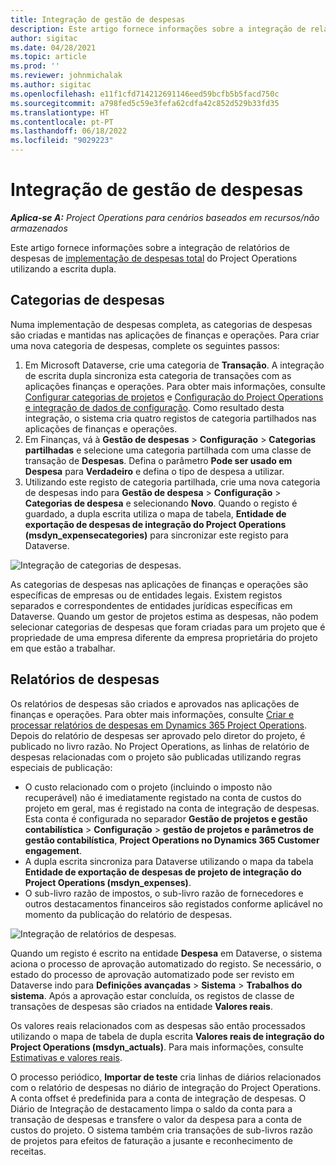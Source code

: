 ```yaml
---
title: Integração de gestão de despesas
description: Este artigo fornece informações sobre a integração de relatório de despesas no Project Operations utilizando a escrita dupla.
author: sigitac
ms.date: 04/28/2021
ms.topic: article
ms.prod: ''
ms.reviewer: johnmichalak
ms.author: sigitac
ms.openlocfilehash: e11f1cfd714212691146eed59bcfb5b5facd750c
ms.sourcegitcommit: a798fed5c59e3fefa62cdfa42c852d529b33fd35
ms.translationtype: HT
ms.contentlocale: pt-PT
ms.lasthandoff: 06/18/2022
ms.locfileid: "9029223"
---
```

# <a name="expense-management-integration"></a>Integração de gestão de despesas

_**Aplica-se A:** Project Operations para cenários baseados em recursos/não armazenados_

Este artigo fornece informações sobre a integração de relatórios de despesas de [implementação de despesas total](../expense/expense-overview.md) do Project Operations utilizando a escrita dupla.

## <a name="expense-categories"></a>Categorias de despesas

Numa implementação de despesas completa, as categorias de despesas são criadas e mantidas nas aplicações de finanças e operações. Para criar uma nova categoria de despesas, complete os seguintes passos:

1. Em Microsoft Dataverse, crie uma categoria de **Transação**. A integração de escrita dupla sincroniza esta categoria de transações com as aplicações finanças e operações. Para obter mais informações, consulte [Configurar categorias de projetos](/dynamics365/project-operations/project-accounting/configure-project-categories) e [Configuração do Project Operations e integração de dados de configuração](resource-dual-write-setup-integration.md). Como resultado desta integração, o sistema cria quatro registos de categoria partilhados nas aplicações de finanças e operações.
2. Em Finanças, vá à **Gestão de despesas** > **Configuração** > **Categorias partilhadas** e selecione uma categoria partilhada com uma classe de transação de **Despesas**. Defina o parâmetro **Pode ser usado em Despesa** para **Verdadeiro** e defina o tipo de despesa a utilizar.
3. Utilizando este registo de categoria partilhada, crie uma nova categoria de despesas indo para **Gestão de despesa** > **Configuração** > **Categorias de despesa** e selecionando **Novo**. Quando o registo é guardado, a dupla escrita utiliza o mapa de tabela, **Entidade de exportação de despesas de integração do Project Operations (msdyn\_expensecategories)** para sincronizar este registo para Dataverse.

  ![Integração de categorias de despesas.](./media/DW6ExpenseCategories.png)

As categorias de despesas nas aplicações de finanças e operações são específicas de empresas ou de entidades legais. Existem registos separados e correspondentes de entidades jurídicas específicas em Dataverse. Quando um gestor de projetos estima as despesas, não podem selecionar categorias de despesas que foram criadas para um projeto que é propriedade de uma empresa diferente da empresa proprietária do projeto em que estão a trabalhar. 

## <a name="expense-reports"></a>Relatórios de despesas

Os relatórios de despesas são criados e aprovados nas aplicações de finanças e operações. Para obter mais informações, consulte [Criar e processar relatórios de despesas em Dynamics 365 Project Operations](/learn/modules/create-process-expense-reports/). Depois do relatório de despesas ser aprovado pelo diretor do projeto, é publicado no livro razão. No Project Operations, as linhas de relatório de despesas relacionadas com o projeto são publicadas utilizando regras especiais de publicação:

  - O custo relacionado com o projeto (incluindo o imposto não recuperável) não é imediatamente registado na conta de custos do projeto em geral, mas é registado na conta de integração de despesas. Esta conta é configurada no separador **Gestão de projetos e gestão contabilística** > **Configuração** > **gestão de projetos e parâmetros de gestão contabilística**, **Project Operations no Dynamics 365 Customer engagement**.
  - A dupla escrita sincroniza para Dataverse utilizando o mapa da tabela **Entidade de exportação de despesas de projeto de integração do Project Operations (msdyn\_expenses)**.
  - O sub-livro razão de impostos, o sub-livro razão de fornecedores e outros destacamentos financeiros são registados conforme aplicável no momento da publicação do relatório de despesas.

  ![Integração de relatórios de despesas.](./media/DW6ExpenseReports.png)

Quando um registo é escrito na entidade **Despesa** em Dataverse, o sistema aciona o processo de aprovação automatizado do registo. Se necessário, o estado do processo de aprovação automatizado pode ser revisto em Dataverse indo para **Definições avançadas** > **Sistema** > **Trabalhos do sistema**. Após a aprovação estar concluída, os registos de classe de transações de despesas são criados na entidade **Valores reais**.

Os valores reais relacionados com as despesas são então processados utilizando o mapa de tabela de dupla escrita **Valores reais de integração do Project Operations (msdyn\_actuals)**. Para mais informações, consulte [Estimativas e valores reais](resource-dual-write-estimates-actuals.md).

O processo periódico, **Importar de teste** cria linhas de diários relacionados com o relatório de despesas no diário de integração do Project Operations. A conta offset é predefinida para a conta de integração de despesas. O Diário de Integração de destacamento limpa o saldo da conta para a transação de despesas e transfere o valor da despesa para a conta de custos do projeto. O sistema também cria transações de sub-livros razão de projetos para efeitos de faturação a jusante e reconhecimento de receitas.
